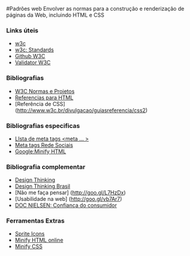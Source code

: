 #Padrões web
Envolver as normas para a construção e renderização de páginas da Web, incluindo HTML e CSS

### Links úteis 
* [w3c](http://w3c.br/Home/WebHome)
* [w3c: Standards](http://www.w3.org/standards/)
* [Github W3C](http://github.com/w3c)
* [Validator W3C](http://validator.w3.org)


### Bibliografias 
* [W3C Normas e Projetos](http://www.w3.org/TR)
* [Referencias para HTML](http://www.w3c.br/pub/Materiais/PublicacoesW3C/guia-xhtml-w3cbr.pdf)
* [Referência de CSS] (http://www.w3c.br/divulgacao/guiasreferencia/css2)

### Bibliografias especificas
* [LIsta de meta tags <meta ... > ](http://www.i18nguy.com/markup/metatags.html)
* [Meta tags Rede Sociais](http://www.tableless.com.br/utilizando-meta-tags-facebook)
* [Google:Minify HTML](https://developers.google.com/speed/docs/insights/PrioritizeVisibleContent?hl=pt-BR#MinifyHTML)


### Bibliografia complementar
* [Design Thinking](http://goo.gl/iL9IuP)
* [Design Thinking Brasil](http://goo.gl/CllOko)
* [Não me faça pensar] (http://goo.gl/L7HzDx)
* [Usabilidade na web] (http://goo.gl/vb7Ar7)
* [DOC NIELSEN: Confiança do consumidor](http://goo.gl/vvvRPl)


### Ferramentas Extras
* [Sprite Icons](http://cssspritegenerator.net)
* [Minify HTML online](http://kangax.github.io/html-minifier/)
* [Minify CSS](http://cssminifier.com/)

